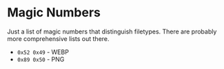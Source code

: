 # Magic Numbers

Just a list of magic numbers that distinguish filetypes. There are probably more
comprehensive lists out there.

- `0x52 0x49` - WEBP
- `0x89 0x50` - PNG
